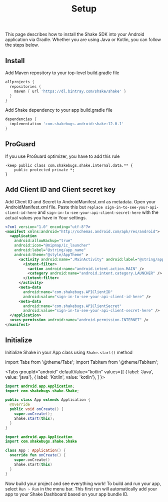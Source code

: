 ﻿---
id: setup
title: Setup
---
This page describes how to install the Shake SDK into your Android application via Gradle.
Whether you are using Java or Kotlin, you can follow the steps below.

##  Install
Add Maven repository to your top-level build.gradle file

```groovy {3} title="build.gradle"
allprojects {
  repositories {
    maven { url 'https://dl.bintray.com/shake/shake' }
  }
}
```

Add Shake dependency to your app build.gradle file

```groovy {2} title="build.gradle"
dependencies {
  implementation 'com.shakebugs.android:shake:12.0.1'
}
```

## ProGuard
If you use ProGuard optimizer, you have to add this rule

``` title="proguard-rules.pro"
-keep public class com.shakebugs.shake.internal.data.** {
    public protected private *;
}
```

## Add Client ID and Client secret key
Add Client ID and Secret to AndroidManifest.xml as metadata. 
Open your AndroidManifest.xml file. Paste this but `replace sign-in-to-see-your-api-client-id-here` and 
`sign-in-to-see-your-api-client-secret-here` with the actual values you have in Your settings.

```xml {14-19} title="AndroidManifest.xml"
<?xml version="1.0" encoding="utf-8"?>
<manifest xmlns:android="http://schemas.android.com/apk/res/android">
  <application
    android:allowBackup="true"
    android:icon="@mipmap/ic_launcher"
    android:label="@string/app_name"
    android:theme="@style/AppTheme" >
      <activity android:name=".MainActivity" android:label="@string/app_name" >
        <intent-filter>
          <action android:name="android.intent.action.MAIN" />
          <category android:name="android.intent.category.LAUNCHER" />
        </intent-filter>
      </activity>
      <meta-data
        android:name="com.shakebugs.APIClientID"
        android:value="sign-in-to-see-your-api-client-id-here" />
      <meta-data
        android:name="com.shakebugs.APIClientSecret"
        android:value="sign-in-to-see-your-api-client-secret-here" />
  </application>
  <uses-permission android:name="android.permission.INTERNET" />
</manifest>
```

## Initialize
Initialize Shake in your App class using `Shake.start()` method

import Tabs from '@theme/Tabs';
import TabItem from '@theme/TabItem';

<Tabs
  groupId="android"
  defaultValue="kotlin"
  values={[
    { label: 'Java', value: 'java'},
    { label: 'Kotlin', value: 'kotlin'},
  ]
}>

<TabItem value="java">

```java {2,8} title="App.java"
import android.app.Application;
import com.shakebugs.shake.Shake;

public class App extends Application {
  @Override
  public void onCreate() {
    super.onCreate();
    Shake.start(this);
  }
}
```

</TabItem>

<TabItem value="kotlin">

```kotlin {2,7} title="App.kt"
import android.app.Application
import com.shakebugs.shake.Shake

class App : Application() {
  override fun onCreate() {
    super.onCreate()
    Shake.start(this)
  }
}
```

</TabItem>
</Tabs>

Now build your project and see everything work! To build and run your app, select `Run › Run` in the menu bar. 
This first run will automatically add your app to your Shake Dashboard based on your app bundle ID.
